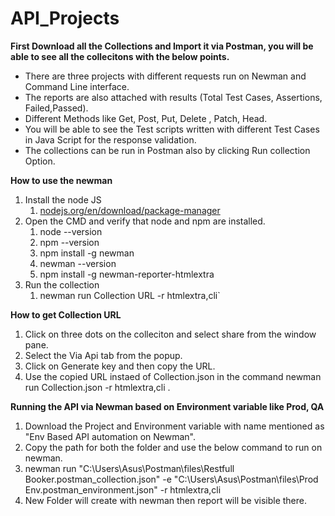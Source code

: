 # API_Projects

**First Download all the Collections and Import it via Postman, you will be able to see all the collecitons with the below points.**

- There are three projects with different requests run on Newman and Command Line interface.
- The reports are also attached with results (Total Test Cases, Assertions, Failed,Passed).
- Different Methods like Get, Post, Put, Delete , Patch, Head.
- You will be able to see the Test scripts written with different Test Cases in Java Script for the response validation.
- The collections can be run in Postman also by clicking Run collection Option.

 **How to use the newman**

1. Install the node JS
    1. [﻿nodejs.org/en/download/package-manager](https://nodejs.org/en/download/package-manager) 
3. Open the CMD and verify that node and npm are installed. 
    1. node --version
    2. npm --version
    3. npm install -g newman
    4. newman --version
    5. npm install -g newman-reporter-htmlextra
4. Run the collection 
    1. newman run Collection URL -r htmlextra,cli` 

**How to get Collection URL**
1. Click on three dots on the colleciton and select share from the window pane.
2. Select the Via Api tab from the popup.
3. Click on Generate key and then copy the URL.
4. Use the copied URL instaed of Collection.json in the command  newman run Collection.json -r htmlextra,cli .

**Running the API via Newman based on Environment variable like Prod, QA**
1. Download the Project and Environment variable with name mentioned as "Env Based API automation on Newman".
2. Copy the path for both the folder and use the below command to run on  newman.
3. newman run "C:\Users\Asus\Postman\files\Restfull Booker.postman_collection.json" -e "C:\Users\Asus\Postman\files\Prod Env.postman_environment.json" -r htmlextra,cli
4. New Folder will create with newman then report will be visible there.

